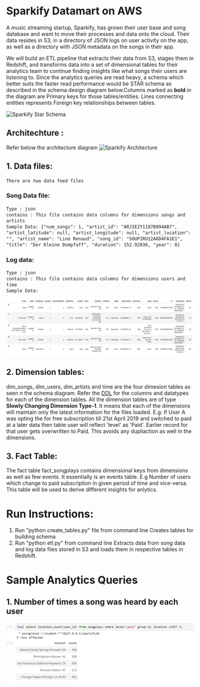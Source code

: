 # Sparkify Datamart on AWS
A music streaming startup, Sparkify, has grown their user base and song database and want to move their processes and data onto the cloud. Their data resides in S3, in a directory of JSON logs on user activity on the app, as well as a directory with JSON metadata on the songs in their app.

We will build an ETL pipeline that extracts their data from S3, stages them in Redshift, and transforms data into a set of dimensional tables for their analytics team to continue finding insights like what songs their users are listening to.
Since the analytics queries are read heavy, a schema which better suits the faster read performance would be STAR schema as described in the schema design diagram below.Columns marked as **bold** in the diagram are Primary keys for those tables/entities. Lines connecting entities represents Foreign key relationships between tables.

![Sparkify Star Schema](https://github.com/bhosalem/SparkifyAWSDataMart/blob/master/SchemaDiagram.png)

## Architechture :
Refer below the architecture diagram
![Sparkify Architecture](https://github.com/bhosalem/SparkifyAWSDataMart/blob/master/Process%20Flow.PNG)
## 1. Data files:
	There are two data feed files
### Song Data file:
	Type : json
	contains : This file contains data columns for dimensions songs and artists
	Sample Data: {"num_songs": 1, "artist_id": "ARJIE2Y1187B994AB7", "artist_latitude": null, "artist_longitude": null, "artist_location": "", "artist_name": "Line Renaud", "song_id": "SOUPIRU12A6D4FA1E1", "title": "Der Kleine Dompfaff", "duration": 152.92036, "year": 0}
### Log data:
	Type : json
	contains : This file contains data columns for dimensions users and time
	Sample Data:
 
![Log data](https://github.com/bhosalem/SparkifyDataWarehouse/blob/bhosalem-patch-1/log-data.png)

## 2. Dimension tables:
dim_songs, dim_users, dim_artists and time are the four dimesion tables as seen n the schema diagram. Refer the [DDL](https://github.com/bhosalem/SparkifyAWSDataMart/blob/master/sql_queries.py) for the columns and datatypes
for each of the dimension tables. All the dimension tables are of type **Slowly Changing Dimension Type-1**. It means that each of the dimensions will maintain only the latest information for the files loaded.
E.g: If User A was opting the for free subscription till 21st April 2019 and switched to paid at a later data then table user will reflect 'level' as 'Paid'. Earlier record for that user gets overwritten to Paid. This avoids any dupliaction as well in the dimensions.

## 3. Fact Table:
The fact table fact_songplays contains dimensional keys from dimensions as well as few events. It essentially is an events table.
E.g Number of users which change to paid subscription in given period of time and vice-versa. This table will be used to derive different insights for anlytics.

# Run Instructions:
1. Run "python create_tables.py" file from command line
   Creates tables for building schema
2. Run "python etl.py" from command line
   Extracts data from song data and log data files stored in S3 and loads them in respective tables in Redshift.    

# Sample Analytics Queries
## 1. Number of times a song was heard by each user
![Number of time song was heard by each user](https://github.com/bhosalem/SparkifyDataWarehouse/blob/bhosalem-patch-1/Paid_users_count_locationwise.PNG)



